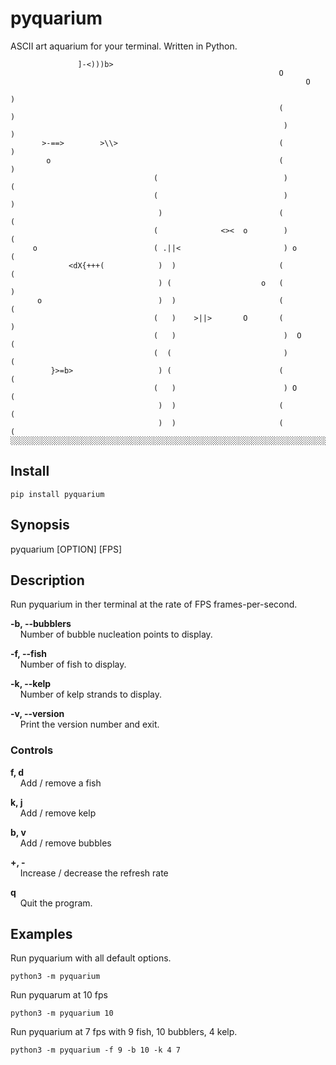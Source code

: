 # pyquarium
ASCII art aquarium for your terminal. Written in Python.
```
               ]-<)))b>
                                                            O
                                                                  O
                                                                         )
                                                            (            )
                                                             )           )
       >-==>        >\\>                                    (            )
        o                                                   (            )
                                (                            )          (
                                (                            )           )
                                 )                          (           (
                                (              <><  o        )          (
     o                          ( .||<                       ) o        (
             <dX{+++(            )  )                       (           (
                                 ) (                    o   (            )
      o                          )  )                       (           (
                                (   )    >||>       O       (            )
                                (   )                        )  O       (
                                (  (                         )          (
         }>=b>                   ) (                        (           (
                                (   )                        ) O        (
                                 )  )                       (           (
                                 )  )                       (           (
░░░░░░░░░░░░░░░░░░░░░░░░░░░░░░░░░░░░░░░░░░░░░░░░░░░░░░░░░░░░░░░░░░░░░░░░░░░░░
```
## Install
```shell
pip install pyquarium
```
## Synopsis
pyquarium [OPTION] [FPS]
## Description
Run pyquarium in ther terminal at the rate of FPS frames-per-second.

**-b,  --bubblers**  
&nbsp;&nbsp;&nbsp;&nbsp;Number of bubble nucleation points to display.

**-f, --fish**  
&nbsp;&nbsp;&nbsp;&nbsp;Number of fish to display.

**-k, --kelp**  
&nbsp;&nbsp;&nbsp;&nbsp;Number of kelp strands to display.

**-v, --version**  
&nbsp;&nbsp;&nbsp;&nbsp;Print the version number and exit.

### Controls
**f, d**  
&nbsp;&nbsp;&nbsp;&nbsp;Add / remove a fish  

**k, j**  
&nbsp;&nbsp;&nbsp;&nbsp;Add / remove kelp

**b, v**  
&nbsp;&nbsp;&nbsp;&nbsp;Add / remove bubbles

**+, -**  
&nbsp;&nbsp;&nbsp;&nbsp;Increase / decrease the refresh rate

**q**  
&nbsp;&nbsp;&nbsp;&nbsp;Quit the program.

## Examples
Run pyquarium with all default options.
```shell
python3 -m pyquarium
```

Run pyquarum at 10 fps
```shell
python3 -m pyquarium 10
```

Run pyquarium at 7 fps with 9 fish, 10 bubblers, 4 kelp.
```shell
python3 -m pyquarium -f 9 -b 10 -k 4 7
```
